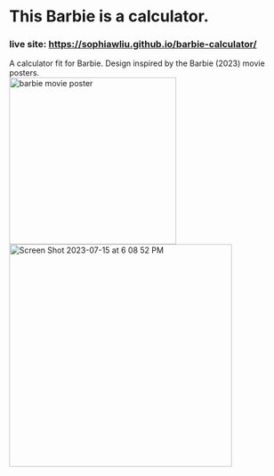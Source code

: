 # This Barbie is a calculator.
### live site: https://sophiawliu.github.io/barbie-calculator/
A calculator fit for Barbie. Design inspired by the Barbie (2023) movie posters.  
<img height="300" alt="barbie movie poster" src="https://github.com/sophiawliu/barbie-calculator/assets/122403050/66d86f26-f256-4ce1-9a11-b4c1b59a9e1a">
<img width="400" alt="Screen Shot 2023-07-15 at 6 08 52 PM" src="https://github.com/sophiawliu/barbie-calculator/assets/122403050/18901f56-5790-43da-b366-887388d6d862">
